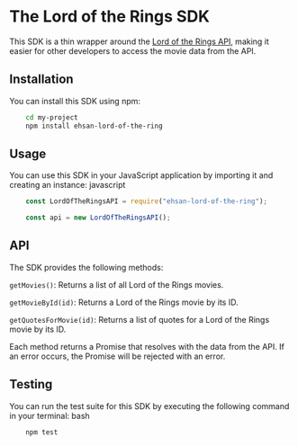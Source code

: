# The Lord of the Rings SDK

This SDK is a thin wrapper around the [Lord of the Rings API](https://the-one-api.dev/documentation), making it easier for other developers to access the movie data from the API.

## Installation

You can install this SDK using npm:

```bash
    cd my-project
    npm install ehsan-lord-of-the-ring
```

## Usage

You can use this SDK in your JavaScript application by importing it and creating an instance:
javascript

```javascript
    const LordOfTheRingsAPI = require("ehsan-lord-of-the-ring");

    const api = new LordOfTheRingsAPI();

```

## API

The SDK provides the following methods:

`getMovies()`: Returns a list of all Lord of the Rings movies.

`getMovieById(id)`: Returns a Lord of the Rings movie by its ID.

`getQuotesForMovie(id)`: Returns a list of quotes for a Lord of the Rings movie by its ID.

Each method returns a Promise that resolves with the data from the API. If an error occurs, the Promise will be rejected with an error.

## Testing

You can run the test suite for this SDK by executing the following command in your terminal:
bash

```bash
    npm test
```
